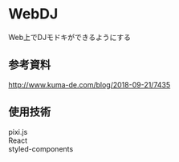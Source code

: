 # WebDJ
Web上でDJモドキができるようにする


## 参考資料
http://www.kuma-de.com/blog/2018-09-21/7435

## 使用技術
pixi.js  
React  
styled-components  